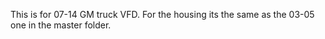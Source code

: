 This is for 07-14 GM truck VFD. For the housing its the same as the 03-05 one in the master folder.
